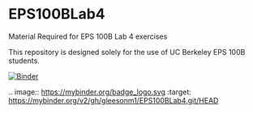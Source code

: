 # EPS100BLab4
Material Required for EPS 100B Lab 4 exercises

This repository is designed solely for the use of UC Berkeley EPS 100B students.

[![Binder](https://mybinder.org/badge_logo.svg)](https://mybinder.org/v2/gh/gleesonm1/EPS100BLab4/HEAD)


.. image:: https://mybinder.org/badge_logo.svg
 :target: https://mybinder.org/v2/gh/gleesonm1/EPS100BLab4.git/HEAD
